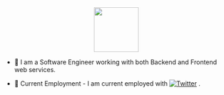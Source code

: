 <div id="header" align="center">
  <img src="https://avatars.githubusercontent.com/u/67403295?v=4" width="100"/>
</div>

- :telescope: I am a Software Engineer working with both Backend and Frontend web services.

- :seedling: Current Employment - I am current employed with [![Twitter](https://img.shields.io/twitter/url.svg?label=Follow%20%40freebiesfrozen&style=social&url=https%3A%2F%2Ftwitter.com%freebiesfrozen)](https://twitter.com/freebiesfrozen)
.